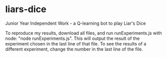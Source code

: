 # liars-dice
Junior Year Independent Work - a Q-learning bot to play Liar's Dice

To reproduce my results, download all files, and run runExperiments.js with node: "node runExperiments.js".
This will output the result of the experiment chosen in the last line of that file. To see the results of a different experiment, change the number in the last line of the file.

